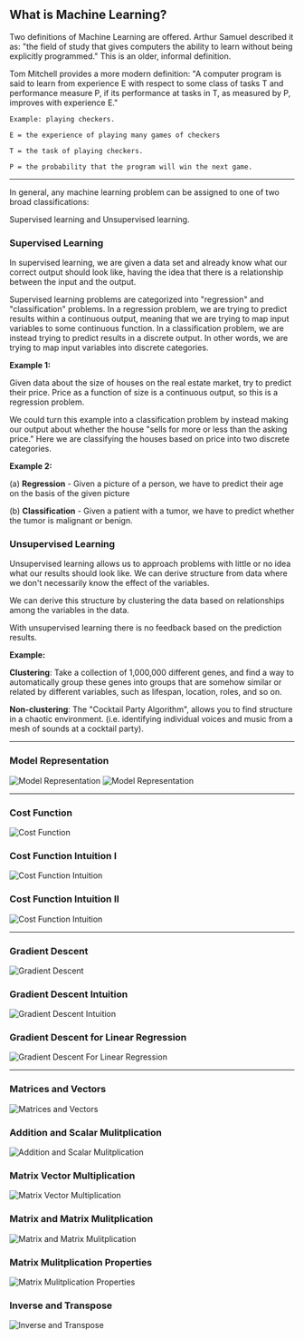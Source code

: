 ## What is Machine Learning?
Two definitions of Machine Learning are offered. Arthur Samuel described it as: "the field of study that gives computers the ability to learn without being explicitly programmed." This is an older, informal definition.

Tom Mitchell provides a more modern definition: "A computer program is said to learn from experience E with respect to some class of tasks T and performance measure P, if its performance at tasks in T, as measured by P, improves with experience E."

```
Example: playing checkers.

E = the experience of playing many games of checkers

T = the task of playing checkers.

P = the probability that the program will win the next game.
```

---------
In general, any machine learning problem can be assigned to one of two broad classifications:

Supervised learning and Unsupervised learning.


### Supervised Learning
In supervised learning, we are given a data set and already know what our correct output should look like, having the idea that there is a relationship between the input and the output.

Supervised learning problems are categorized into "regression" and "classification" problems. In a regression problem, we are trying to predict results within a continuous output, meaning that we are trying to map input variables to some continuous function. In a classification problem, we are instead trying to predict results in a discrete output. In other words, we are trying to map input variables into discrete categories.

**Example 1:**

Given data about the size of houses on the real estate market, try to predict their price. Price as a function of size is a continuous output, so this is a regression problem.

We could turn this example into a classification problem by instead making our output about whether the house "sells for more or less than the asking price." Here we are classifying the houses based on price into two discrete categories.

**Example 2:**

(a) **Regression** - Given a picture of a person, we have to predict their age on the basis of the given picture

(b) **Classification** - Given a patient with a tumor, we have to predict whether the tumor is malignant or benign.

### Unsupervised Learning
Unsupervised learning allows us to approach problems with little or no idea what our results should look like. We can derive structure from data where we don't necessarily know the effect of the variables.

We can derive this structure by clustering the data based on relationships among the variables in the data.

With unsupervised learning there is no feedback based on the prediction results.

**Example:**

**Clustering**: Take a collection of 1,000,000 different genes, and find a way to automatically group these genes into groups that are somehow similar or related by different variables, such as lifespan, location, roles, and so on.

**Non-clustering**: The "Cocktail Party Algorithm", allows you to find structure in a chaotic environment. (i.e. identifying individual voices and music from a mesh of sounds at a cocktail party).

-------

### Model Representation

![Model Representation](/images/img1.png)
![Model Representation](/images/img2.png)

-------
### Cost Function

![Cost Function](/images/img3.png)

### Cost Function Intuition I
![Cost Function Intuition](/images/img4.png)

### Cost Function Intuition II
![Cost Function Intuition](/images/img5.png)

--------
### Gradient Descent
![Gradient Descent](/images/img6.png)

### Gradient Descent Intuition
![Gradient Descent Intuition](/images/img7.png)

### Gradient Descent for Linear Regression
![Gradient Descent For Linear Regression](/images/img8.png)

----------
### Matrices and Vectors
![Matrices and Vectors](/images/img9.png)

### Addition and Scalar Mulitplication
![Addition and Scalar Mulitplication](/images/img10.png)

### Matrix Vector Multiplication
![Matrix Vector Multiplication](/images/img11.png)

### Matrix and Matrix Mulitplication
![Matrix and Matrix Mulitplication](/images/img12.png)

### Matrix Mulitplication Properties
![Matrix Mulitplication Properties](/images/img13.png)

### Inverse and Transpose
![Inverse and Transpose](/images/img14.png)




